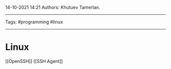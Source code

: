 14-10-2021
14:21
Authors: Khutuev Tamerlan.
***
Tags: #programming #linux 
***
# Linux

[[OpenSSH]]
[[SSH Agent]]